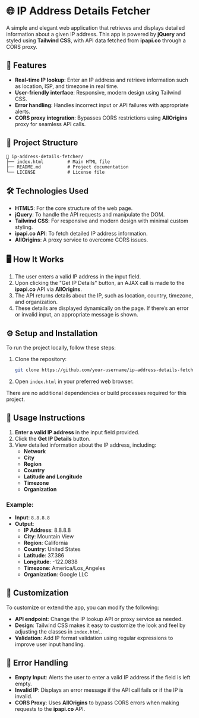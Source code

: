 
# 🌐 IP Address Details Fetcher

A simple and elegant web application that retrieves and displays detailed information about a given IP address. This app is powered by **jQuery** and styled using **Tailwind CSS**, with API data fetched from **ipapi.co** through a CORS proxy.

## 🚀 Features

- **Real-time IP lookup**: Enter an IP address and retrieve information such as location, ISP, and timezone in real time.
- **User-friendly interface**: Responsive, modern design using Tailwind CSS.
- **Error handling**: Handles incorrect input or API failures with appropriate alerts.
- **CORS proxy integration**: Bypasses CORS restrictions using **AllOrigins** proxy for seamless API calls.

## 📂 Project Structure

```plaintext
📁 ip-address-details-fetcher/
├── index.html         # Main HTML file
├── README.md          # Project documentation
└── LICENSE            # License file
```

## 🛠️ Technologies Used

- **HTML5**: For the core structure of the web page.
- **jQuery**: To handle the API requests and manipulate the DOM.
- **Tailwind CSS**: For responsive and modern design with minimal custom styling.
- **ipapi.co API**: To fetch detailed IP address information.
- **AllOrigins**: A proxy service to overcome CORS issues.

## 🖥️ How It Works

1. The user enters a valid IP address in the input field.
2. Upon clicking the "Get IP Details" button, an AJAX call is made to the **ipapi.co** API via **AllOrigins**.
3. The API returns details about the IP, such as location, country, timezone, and organization.
4. These details are displayed dynamically on the page. If there’s an error or invalid input, an appropriate message is shown.

## ⚙️ Setup and Installation

To run the project locally, follow these steps:

1. Clone the repository:
   ```bash
   git clone https://github.com/your-username/ip-address-details-fetcher.git
   ```
2. Open `index.html` in your preferred web browser.

There are no additional dependencies or build processes required for this project.

## 📝 Usage Instructions

1. **Enter a valid IP address** in the input field provided.
2. Click the **Get IP Details** button.
3. View detailed information about the IP address, including:
   - **Network**
   - **City**
   - **Region**
   - **Country**
   - **Latitude and Longitude**
   - **Timezone**
   - **Organization**

### Example:

- **Input**: `8.8.8.8`
- **Output**:
  - **IP Address**: 8.8.8.8
  - **City**: Mountain View
  - **Region**: California
  - **Country**: United States
  - **Latitude**: 37.386
  - **Longitude**: -122.0838
  - **Timezone**: America/Los_Angeles
  - **Organization**: Google LLC



## 🔧 Customization

To customize or extend the app, you can modify the following:

- **API endpoint**: Change the IP lookup API or proxy service as needed.
- **Design**: Tailwind CSS makes it easy to customize the look and feel by adjusting the classes in `index.html`.
- **Validation**: Add IP format validation using regular expressions to improve user input handling.

## 🚨 Error Handling

- **Empty Input**: Alerts the user to enter a valid IP address if the field is left empty.
- **Invalid IP**: Displays an error message if the API call fails or if the IP is invalid.
- **CORS Proxy**: Uses **AllOrigins** to bypass CORS errors when making requests to the **ipapi.co** API.

